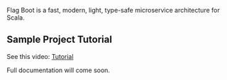 Flag Boot is a fast, modern, light, type-safe microservice architecture for Scala.

## Sample Project Tutorial

See this video: [Tutorial](https://www.bilibili.com/video/BV1ce411L7ea/)

Full documentation will come soon.  
